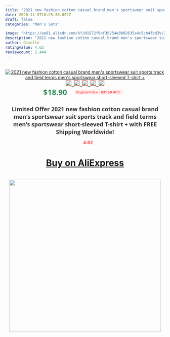 ```yaml
---
title: "2021 new fashion cotton casual brand men's sportswear suit sports track and field terms men's sportswear short-sleeved T-shirt +"
date: 2020-11-5T10:25:36.892Z
draft: false
categories: "Men's Sets"

image: "https://ae01.alicdn.com/kf/H1572f0bf3b254e0b82635a4c5cb4fbd3V/2021-new-fashion-cotton-casual-brand-men-s-sportswear-suit-sports-track-and-field-terms-men.jpg"
description: "2021 new fashion cotton casual brand men's sportswear suit sports track and field terms men's sportswear short-sleeved T-shirt +"
author: Giselle
ratingvalue: 4.62
reviewcount: 2.444
---
```

<br>
<div style="text-align: center;">
<a href="https://s.click.aliexpress.com/e/_9xtoqv" target="_blank" rel="nofollow noopener noreferrer"><img alt="2021 new fashion cotton casual brand men's sportswear suit sports track and field terms men's sportswear short-sleeved T-shirt +" class="magnifier-image" src="https://ae01.alicdn.com/kf/H1572f0bf3b254e0b82635a4c5cb4fbd3V/2021-new-fashion-cotton-casual-brand-men-s-sportswear-suit-sports-track-and-field-terms-men.jpg_640x640.jpg">
<br>
<img style="border:1px solid salmon" src="https://ae01.alicdn.com/kf/H1572f0bf3b254e0b82635a4c5cb4fbd3V/2021-new-fashion-cotton-casual-brand-men-s-sportswear-suit-sports-track-and-field-terms-men.jpg_120x120.jpg">&nbsp;&nbsp;<img style="border:1px solid salmon" src="https://ae01.alicdn.com/kf/H4c86fef7dfdb4e87b0dc9d13850f3b9aX/2021-new-fashion-cotton-casual-brand-men-s-sportswear-suit-sports-track-and-field-terms-men.jpg_120x120.jpg">&nbsp;&nbsp;<img style="border:1px solid salmon" src="https://ae01.alicdn.com/kf/H15296f4a1b2548e8b73045f8c1bd639fM/2021-new-fashion-cotton-casual-brand-men-s-sportswear-suit-sports-track-and-field-terms-men.jpg_120x120.jpg">&nbsp;&nbsp;<img style="border:1px solid salmon" src="https://ae01.alicdn.com/kf/Hafca1b85edc54a2d8dce28edee7fd2b0b/2021-new-fashion-cotton-casual-brand-men-s-sportswear-suit-sports-track-and-field-terms-men.jpg_120x120.jpg">&nbsp;&nbsp;<img style="border:1px solid salmon" src="https://ae01.alicdn.com/kf/Ha9ddd5e7c4ae421d801bf3a27033da9cJ/2021-new-fashion-cotton-casual-brand-men-s-sportswear-suit-sports-track-and-field-terms-men.jpg_120x120.jpg"></a></div><br0>
<div style="text-align: center;"><span style="background-color: white; border: 0px; box-sizing: border-box; color: seagreen; display: inline-block; font-family: &quot;open sans&quot; , &quot;arial&quot; , &quot;helvetica&quot; , sans-serif , &quot;heiti&quot;; font-size: 24px; font-stretch: inherit; font-weight: 700; line-height: inherit; margin: 0px 10px 0px 0px; padding: 0px; vertical-align: middle;">$18.90 </span>
<span style="background: rgb(255 , 241 , 241); border-radius: 3px; border: 0px; box-sizing: border-box; color: #ff4747; display: inline-block; font-family: inherit; font-size: 12px; font-stretch: inherit; font-style: inherit; font-variant: inherit; font-weight: 600; line-height: inherit; margin: 0px; padding: 2px 5px; transform: scale(0.9); vertical-align: middle;">Original Price : <b style="text-decoration: line-through;">$31.50 </b> 40%&nbsp;&nbsp;</span></div>
<h1 style="color: #333333; display: inline-block; font-family: &quot;open sans&quot; , &quot;arial&quot; , &quot;helvetica&quot; , sans-serif , &quot;heiti&quot;; font-size: 18px; font-stretch: inherit; font-weight: 700; text-align: center;">Limited Offer 2021 new fashion cotton casual brand men's sportswear suit sports track and field terms men's sportswear short-sleeved T-shirt + with FREE Shipping Worldwide!</h1>
<div style="color: #ff4747; text-align: center;">
<img src="https://4.bp.blogspot.com/-M0ZcTcb-5uY/XleCXlxnR4I/AAAAAAAAAEc/OrjgMkXV1oMQFaCRZj5HQwOCBcu3w1FegCPcBGAYYCw/s1600/star.png" style="height: 15px;">&nbsp;<b>4.62</b></div>
<div class="button_cont" align="center"><a class="buynow_a" href="https://s.click.aliexpress.com/e/_9xtoqv" target="_blank" rel="nofollow noopener noreferrer"><H1>Buy on AliExpress</H1></a></div><br>
<div class="separator" style="clear: both; text-align: center;">
<img src="https://lh3.googleusercontent.com/-pTy5HemUv9M/XlePHvY0dAI/AAAAAAAAAE4/0nX5iRUoIWY8eMW9Dpxeirr157OZliDIgCLcBGAsYHQ/s1600/badge.gif" width="480">
</div>
